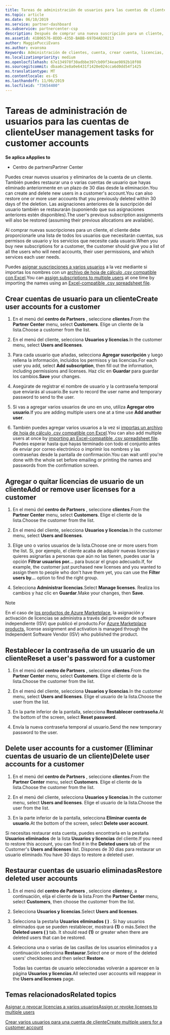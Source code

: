 ```yaml
---
title: Tareas de administración de usuarios para las cuentas de cliente | Centro de partners
ms.topic: article
ms.date: 06/10/2019
ms.service: partner-dashboard
ms.subservice: partnercenter-csp
description: Después de comprar una nueva suscripción para un cliente, puedes asignar licencias a usuarios específicos.
ms.assetid: 41B06576-8DDD-435D-BABB-697D4AD30213
author: MaggiePucciEvans
ms.author: evansma
Keywords: Administración de clientes, cuenta, crear cuenta, licencias, asignar licencia, administración de usuarios, contraseña, restablecer contraseña, cambiar contraseña
ms.localizationpriority: medium
ms.openlocfilehash: 67e134978f30adbbe397cb09f34eae9892b18f08
ms.sourcegitcommit: dbaa6c2e8a0e6431f1420e024cca6d0dd54f1425
ms.translationtype: MT
ms.contentlocale: es-ES
ms.lasthandoff: 11/06/2019
ms.locfileid: "73654400"
---
```

# <a name="user-management-tasks-for-customer-accounts"></a><span data-ttu-id="fad67-104">Tareas de administración de usuarios para las cuentas de cliente</span><span class="sxs-lookup"><span data-stu-id="fad67-104">User management tasks for customer accounts</span></span>

<span data-ttu-id="fad67-105">**Se aplica a**</span><span class="sxs-lookup"><span data-stu-id="fad67-105">**Applies to**</span></span>

-  <span data-ttu-id="fad67-106">Centro de partners</span><span class="sxs-lookup"><span data-stu-id="fad67-106">Partner Center</span></span>

<span data-ttu-id="fad67-107">Puedes crear nuevos usuarios y eliminarlos de la cuenta de un cliente. También puedes restaurar una o varias cuentas de usuario que hayas eliminado anteriormente en un plazo de 30 días desde la eliminación.</span><span class="sxs-lookup"><span data-stu-id="fad67-107">You can create and delete new users in a customer's account.You can also restore one or more user accounts that you previously deleted within 30 days of the deletion.</span></span> <span data-ttu-id="fad67-108">Las asignaciones anteriores de la suscripción del usuario también se restaurarán (suponiendo que sus asignaciones anteriores estén disponibles).</span><span class="sxs-lookup"><span data-stu-id="fad67-108">The user's previous subscription assignments will also be restored (assuming their previous allocations are available).</span></span>

<span data-ttu-id="fad67-109">Al comprar nuevas suscripciones para un cliente, el cliente debe proporcionarle una lista de todos los usuarios que necesitarán cuentas, sus permisos de usuario y los servicios que necesite cada usuario.</span><span class="sxs-lookup"><span data-stu-id="fad67-109">When you buy new subscriptions for a customer, the customer should give you a list of all the users who will need accounts, their user permissions, and which services each user needs.</span></span>  

<span data-ttu-id="fad67-110">Puedes [asignar suscripciones a varios usuarios](bulk-license-provisioning-for-multiple-users.md) a la vez mediante si importas los nombres con un [archivo de hoja de cálculo .csv compatible con Excel](adding-multiple-users-to-a-customer-account.md).</span><span class="sxs-lookup"><span data-stu-id="fad67-110">You can [assign subscriptions to multiple users](bulk-license-provisioning-for-multiple-users.md) at one time by importing the names using an [Excel-compatible .csv spreadsheet file](adding-multiple-users-to-a-customer-account.md).</span></span>

<a href="" id="createuseraccounts"></a>

## <a name="create-user-accounts-for-a-customer"></a><span data-ttu-id="fad67-111">Crear cuentas de usuario para un cliente</span><span class="sxs-lookup"><span data-stu-id="fad67-111">Create user accounts for a customer</span></span>

1.  <span data-ttu-id="fad67-112">En el menú del **centro de Partners** , seleccione **clientes**.</span><span class="sxs-lookup"><span data-stu-id="fad67-112">From the **Partner Center** menu, select **Customers**.</span></span> <span data-ttu-id="fad67-113">Elige un cliente de la lista.</span><span class="sxs-lookup"><span data-stu-id="fad67-113">Choose a customer from the list.</span></span>

2.  <span data-ttu-id="fad67-114">En el menú del cliente, selecciona **Usuarios y licencias**.</span><span class="sxs-lookup"><span data-stu-id="fad67-114">In the customer menu, select **Users and licenses**.</span></span>

3.  <span data-ttu-id="fad67-115">Para cada usuario que añadas, selecciona **Agregar suscripción** y luego rellena la información, incluidos los permisos y las licencias.</span><span class="sxs-lookup"><span data-stu-id="fad67-115">For each user you add, select **Add subscription**, then fill out the information, including permissions and licenses.</span></span> <span data-ttu-id="fad67-116">Haz clic en **Guardar** para guardar los cambios.</span><span class="sxs-lookup"><span data-stu-id="fad67-116">**Save** your changes.</span></span>

4.  <span data-ttu-id="fad67-117">Asegúrate de registrar el nombre de usuario y la contraseña temporal que enviarás al usuario.</span><span class="sxs-lookup"><span data-stu-id="fad67-117">Be sure to record the user name and temporary password to send to the user.</span></span>

5.  <span data-ttu-id="fad67-118">Si vas a agregar varios usuarios de uno en uno, utiliza **Agregar otro usuario**.</span><span class="sxs-lookup"><span data-stu-id="fad67-118">If you are adding multiple users one at a time use **Add another user**.</span></span>

6. <span data-ttu-id="fad67-119">También puedes agregar varios usuarios a la vez si [importas un archivo de hoja de cálculo .csv compatible con Excel](adding-multiple-users-to-a-customer-account.md).</span><span class="sxs-lookup"><span data-stu-id="fad67-119">You can also add multiple users at once by [importing an Excel-compatible .csv spreadsheet file](adding-multiple-users-to-a-customer-account.md).</span></span> <span data-ttu-id="fad67-120">Puedes esperar hasta que hayas terminado con todo el conjunto antes de enviar por correo electrónico o imprimir los nombres y las contraseñas desde la pantalla de confirmación.</span><span class="sxs-lookup"><span data-stu-id="fad67-120">You can wait until you're done with the whole set before emailing or printing the names and passwords from the confirmation screen.</span></span>

<a href="" id="userlicensing"></a>

## <a name="add-or-remove-user-licenses-for-a-customer"></a><span data-ttu-id="fad67-121">Agregar o quitar licencias de usuario de un cliente</span><span class="sxs-lookup"><span data-stu-id="fad67-121">Add or remove user licenses for a customer</span></span>

1.  <span data-ttu-id="fad67-122">En el menú del **centro de Partners** , seleccione **clientes**.</span><span class="sxs-lookup"><span data-stu-id="fad67-122">From the **Partner Center** menu, select **Customers**.</span></span> <span data-ttu-id="fad67-123">Elige el cliente de la lista.</span><span class="sxs-lookup"><span data-stu-id="fad67-123">Choose the customer from the list.</span></span>

2.  <span data-ttu-id="fad67-124">En el menú del cliente, selecciona **Usuarios y licencias**.</span><span class="sxs-lookup"><span data-stu-id="fad67-124">In the customer menu, select **Users and licenses**.</span></span>

3.  <span data-ttu-id="fad67-125">Elige uno o varios usuarios de la lista.</span><span class="sxs-lookup"><span data-stu-id="fad67-125">Choose one or more users from the list.</span></span> <span data-ttu-id="fad67-126">Si, por ejemplo, el cliente acaba de adquirir nuevas licencias y quieres asignarlas a personas que aún no las tienen, puedes usar la opción **Filtrar usuarios por...** para buscar el grupo adecuado.</span><span class="sxs-lookup"><span data-stu-id="fad67-126">If, for example, the customer just purchased new licenses and you wanted to assign them to people who don't have them yet, you can use the **Filter users by...** option to find the right group.</span></span>

4.  <span data-ttu-id="fad67-127">Selecciona **Administrar licencias**.</span><span class="sxs-lookup"><span data-stu-id="fad67-127">Select **Manage licenses**.</span></span> <span data-ttu-id="fad67-128">Realiza los cambios y haz clic en **Guardar**.</span><span class="sxs-lookup"><span data-stu-id="fad67-128">Make your changes, then **Save**.</span></span>

> [!NOTE]
> <span data-ttu-id="fad67-129">En el caso de [los productos de Azure Marketplace](sell-marketplace-products.md), la asignación y activación de licencias se administra a través del proveedor de software independiente (ISV) que publicó el producto.</span><span class="sxs-lookup"><span data-stu-id="fad67-129">For [Azure Marketplace products](sell-marketplace-products.md), license assignment and activation is managed through the Independent Software Vendor (ISV) who published the product.</span></span>

<a href="" id="resetpassword"></a>

## <a name="reset-a-users-password-for-a-customer"></a><span data-ttu-id="fad67-130">Restablecer la contraseña de un usuario de un cliente</span><span class="sxs-lookup"><span data-stu-id="fad67-130">Reset a user's password for a customer</span></span>

1.  <span data-ttu-id="fad67-131">En el menú del **centro de Partners** , seleccione **clientes**.</span><span class="sxs-lookup"><span data-stu-id="fad67-131">From the **Partner Center** menu, select **Customers**.</span></span> <span data-ttu-id="fad67-132">Elige el cliente de la lista.</span><span class="sxs-lookup"><span data-stu-id="fad67-132">Choose the customer from the list.</span></span>

2.  <span data-ttu-id="fad67-133">En el menú del cliente, selecciona **Usuarios y licencias**.</span><span class="sxs-lookup"><span data-stu-id="fad67-133">In the customer menu, select **Users and licenses**.</span></span> <span data-ttu-id="fad67-134">Elige el usuario de la lista.</span><span class="sxs-lookup"><span data-stu-id="fad67-134">Choose the user from the list.</span></span>

3.  <span data-ttu-id="fad67-135">En la parte inferior de la pantalla, selecciona **Restablecer contraseña**.</span><span class="sxs-lookup"><span data-stu-id="fad67-135">At the bottom of the screen, select **Reset password**.</span></span> 

4.  <span data-ttu-id="fad67-136">Envía la nueva contraseña temporal al usuario.</span><span class="sxs-lookup"><span data-stu-id="fad67-136">Send the new temporary password to the user.</span></span>

<a href="" id="deleteuseraccounts"></a>

## <a name="delete-user-accounts-for-a-customer"></a><span data-ttu-id="fad67-137">Delete user accounts for a customer (Eliminar cuentas de usuario de un cliente)</span><span class="sxs-lookup"><span data-stu-id="fad67-137">Delete user accounts for a customer</span></span>

1.  <span data-ttu-id="fad67-138">En el menú del **centro de Partners** , seleccione **clientes**.</span><span class="sxs-lookup"><span data-stu-id="fad67-138">From the **Partner Center** menu, select **Customers**.</span></span> <span data-ttu-id="fad67-139">Elige el cliente de la lista.</span><span class="sxs-lookup"><span data-stu-id="fad67-139">Choose the customer from the list.</span></span>

2.  <span data-ttu-id="fad67-140">En el menú del cliente, selecciona **Usuarios y licencias**.</span><span class="sxs-lookup"><span data-stu-id="fad67-140">In the customer menu, select **Users and licenses**.</span></span> <span data-ttu-id="fad67-141">Elige el usuario de la lista.</span><span class="sxs-lookup"><span data-stu-id="fad67-141">Choose the user from the list.</span></span>

3.  <span data-ttu-id="fad67-142">En la parte inferior de la pantalla, selecciona **Eliminar cuenta de usuario**.</span><span class="sxs-lookup"><span data-stu-id="fad67-142">At the bottom of the screen, select **Delete user account**.</span></span>

<span data-ttu-id="fad67-143">Si necesitas restaurar esta cuenta, puedes encontrarla en la pestaña **Usuarios eliminados** de la lista **Usuarios y licencias** del cliente.</span><span class="sxs-lookup"><span data-stu-id="fad67-143">If you need to restore this account, you can find it in the **Deleted users** tab of the Customer's **Users and licenses** list.</span></span> <span data-ttu-id="fad67-144">Dispones de 30 días para restaurar un usuario eliminado.</span><span class="sxs-lookup"><span data-stu-id="fad67-144">You have 30 days to restore a deleted user.</span></span>

<a href="" id="restoreuseraccounts"></a>

## <a name="restore-deleted-user-accounts"></a><span data-ttu-id="fad67-145">Restaurar cuentas de usuario eliminadas</span><span class="sxs-lookup"><span data-stu-id="fad67-145">Restore deleted user accounts</span></span>

1.  <span data-ttu-id="fad67-146">En el menú del **centro de Partners** , seleccione **clientes**y, a continuación, elija el cliente de la lista.</span><span class="sxs-lookup"><span data-stu-id="fad67-146">From the **Partner Center** menu, select **Customers**, then choose the customer from the list.</span></span>

2.  <span data-ttu-id="fad67-147">Selecciona **Usuarios y licencias**.</span><span class="sxs-lookup"><span data-stu-id="fad67-147">Select **Users and licenses**.</span></span>

3.  <span data-ttu-id="fad67-148">Selecciona la pestaña **Usuarios eliminados ( )** . Si hay usuarios eliminados que se pueden restablecer, mostrará **(1)** o más.</span><span class="sxs-lookup"><span data-stu-id="fad67-148">Select the **Deleted users ( )** tab. It should read **(1)** or greater when there are deleted users that can be restored.</span></span>

4.  <span data-ttu-id="fad67-149">Selecciona una o varias de las casillas de los usuarios eliminados y a continuación selecciona **Restaurar**.</span><span class="sxs-lookup"><span data-stu-id="fad67-149">Select one or more of the deleted users' checkboxes and then select **Restore**.</span></span>

    <span data-ttu-id="fad67-150">Todas las cuentas de usuario seleccionadas volverán a aparecer en la página **Usuarios y licencias**.</span><span class="sxs-lookup"><span data-stu-id="fad67-150">All selected user accounts will reappear in the **Users and licenses** page.</span></span>

## <a name="related-topics"></a><span data-ttu-id="fad67-151">Temas relacionados</span><span class="sxs-lookup"><span data-stu-id="fad67-151">Related topics</span></span>


[<span data-ttu-id="fad67-152">Asignar o revocar licencias a varios usuarios</span><span class="sxs-lookup"><span data-stu-id="fad67-152">Assign or revoke licenses to multiple users</span></span>](bulk-license-provisioning-for-multiple-users.md)

[<span data-ttu-id="fad67-153">Crear varios usuarios para una cuenta de cliente</span><span class="sxs-lookup"><span data-stu-id="fad67-153">Create multiple users for a customer account</span></span>](adding-multiple-users-to-a-customer-account.md)
